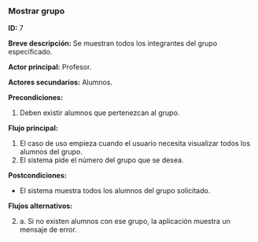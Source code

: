 ### Mostrar grupo

**ID:** 7

**Breve descripción:** Se muestran todos los integrantes del grupo especificado.

**Actor principal:** Profesor.

**Actores secundarios:** Alumnos.

**Precondiciones:**

1. Deben existir alumnos que pertenezcan al grupo.

**Flujo principal:**

1. El caso de uso empieza cuando el usuario necesita visualizar todos los alumnos del grupo.
2. El sistema pide el número del grupo que se desea.

**Postcondiciones:**

* El sistema muestra todos los alumnos del grupo solicitado.

**Flujos alternativos:**

2. a. Si no existen alumnos con ese grupo, la aplicación muestra un mensaje de error.
